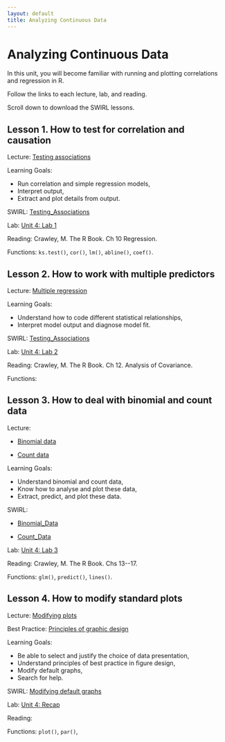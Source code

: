 ```yaml
---
layout: default
title: Analyzing Continuous Data
---
```


# Analyzing Continuous Data

In this unit, you will become familiar with running and plotting correlations and regression in R.

Follow the links to each lecture, lab, and reading.

Scroll down to download the SWIRL lessons.


## Lesson 1. How to test for correlation and causation

Lecture: [Testing associations](../unit4/testing-associations.html)

Learning Goals:
 - Run correlation and simple regression models,
 - Interpret output,
 - Extract and plot details from output.

SWIRL: [Testing_Associations](../unit4/swirl/Testing_Associations.html)

Lab: [Unit 4: Lab 1](../unit4/labs.html)

Reading: Crawley, M. The R Book. Ch 10 Regression.

Functions: `ks.test()`, `cor()`, `lm()`, `abline()`, `coef()`.


## Lesson 2. How to work with multiple predictors

Lecture: [Multiple regression](../unit4/multiple-regression.html)

Learning Goals:
 - Understand how to code different statistical relationships,
 - Interpret model output and diagnose model fit.

SWIRL: [Testing_Associations](../unit4/swirl/Testing_Associations.html)

Lab: [Unit 4: Lab 2](../unit4/labs.html)

Reading: Crawley, M. The R Book. Ch 12. Analysis of Covariance.

Functions:

## Lesson 3. How to deal with binomial and count data

Lecture: 

 - [Binomial data](../unit4/binomial-data.html)
 
 - [Count data](../unit4/count-data.html)

Learning Goals:
 - Understand binomial and count data,
 - Know how to analyse and plot these data,
 - Extract, predict, and plot these data.

SWIRL: 

 - [Binomial_Data](../unit4/swirl/Binomial_Data.html)
 
 - [Count_Data](../unit4/swirl/Count_Data.html)
 
Lab: [Unit 4: Lab 3](../unit4/labs.html)

Reading: Crawley, M. The R Book. Chs 13--17.

Functions: `glm()`, `predict()`, `lines()`.


## Lesson 4. How to modify standard plots

Lecture: [Modifying plots](../unit4/modifying-plots.html)

Best Practice: [Principles of graphic design]()

Learning Goals:
 - Be able to select and justify the choice of data presentation,
 - Understand principles of best practice in figure design,
 - Modify default graphs,
 - Search for help.


SWIRL: [Modifying default graphs](../unit4/swirl/Plotting_Data.html)

Lab: [Unit 4: Recap](../unit4/labs.html)

Reading:

Functions: `plot()`, `par()`,
